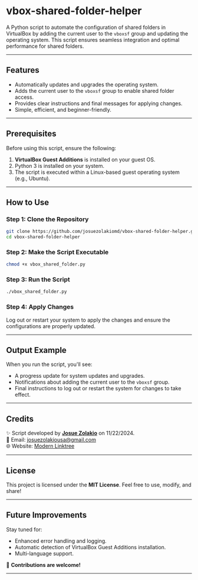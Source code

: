 # **vbox-shared-folder-helper**
A Python script to automate the configuration of shared folders in VirtualBox by adding the current user to the `vboxsf` group and updating the operating system. This script ensures seamless integration and optimal performance for shared folders.

---

## **Features**
- Automatically updates and upgrades the operating system.
- Adds the current user to the `vboxsf` group to enable shared folder access.
- Provides clear instructions and final messages for applying changes.
- Simple, efficient, and beginner-friendly.

---

## **Prerequisites**
Before using this script, ensure the following:
1. **VirtualBox Guest Additions** is installed on your guest OS.
2. Python 3 is installed on your system.
3. The script is executed within a Linux-based guest operating system (e.g., Ubuntu).

---

## **How to Use**

### **Step 1: Clone the Repository**
```bash
git clone https://github.com/josuezolakiomd/vbox-shared-folder-helper.git
cd vbox-shared-folder-helper
```

### **Step 2: Make the Script Executable**
```bash
chmod +x vbox_shared_folder.py
```

### **Step 3: Run the Script**
```bash
./vbox_shared_folder.py
```

### **Step 4: Apply Changes**
Log out or restart your system to apply the changes and ensure the configurations are properly updated.

---

## **Output Example**
When you run the script, you'll see:
- A progress update for system updates and upgrades.
- Notifications about adding the current user to the `vboxsf` group.
- Final instructions to log out or restart the system for changes to take effect.

---

## **Credits**
✨ Script developed by **[Josue Zolakio](https://github.com/josuezolakiomd)** on 11/22/2024.  
📧 Email: [josuezolakiousa@gmail.com](mailto:josuezolakiousa@gmail.com)  
🌐 Website: [Modern Linktree](https://github.com/josuezolakiomd/modern-linktree)  

---

## **License**
This project is licensed under the **MIT License**. Feel free to use, modify, and share!

---

## **Future Improvements**
Stay tuned for:
- Enhanced error handling and logging.
- Automatic detection of VirtualBox Guest Additions installation.
- Multi-language support.

🚀 **Contributions are welcome!**

---